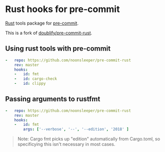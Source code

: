 # Rust hooks for pre-commit

[Rust](https://www.rust-lang.org) tools package for [pre-commit](https://pre-commit.com).

This is a fork of [doublify/pre-commit-rust](https://github.com/doublify/pre-commit-rust).

## Using rust tools with pre-commit

```yaml
-   repo: https://github.com/noonsleeper/pre-commit-rust
    rev: master
    hooks:
    -   id: fmt
    -   id: cargo-check
    -   id: clippy
```

## Passing arguments to rustfmt

```yaml
-   repo: https://github.com/noonsleeper/pre-commit-rust
    rev: master
    hooks:
    -   id: fmt
        args: ['--verbose', '--', '--edition', '2018' ]
```

> Note: Cargo fmt picks up "edition" automatically from Cargo.toml, so specificying this isn't necessary in most cases.
